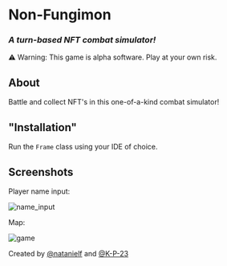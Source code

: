 # Non-Fungimon

### _A turn-based NFT combat simulator!_

:warning: Warning: This game is alpha software. Play at your own risk.

## About

Battle and collect NFT's in this one-of-a-kind combat simulator!

## "Installation"

Run the `Frame` class using your IDE of choice.

## Screenshots

Player name input:

![name_input](https://user-images.githubusercontent.com/49921489/152019397-eba31e03-08e7-49ea-9358-c4ed53b125b2.png)

Map:

![game](https://user-images.githubusercontent.com/49921489/152017841-912219a0-0656-4546-bf26-55eeb8b0ad68.png)

Created by [@natanielf](https://github.com/natanielf) and [@K-P-23](https://github.com/K-P-23)
